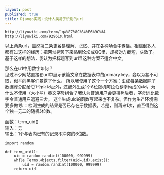 ```yaml
---
layout: post
published: true
title: Django实践：设计人类易于识别的url
---
```


`http://liyuwiki.com/term/?q=%E7%8C%B4%E6%9C%BA`  
`http://liyuwiki.com/929619.html`  

以上两条url，显然第二条更容易理解、记忆、并在各种场合中传播。相信很多人都有过这样的经历：把网址拷贝下来贴到论坛或QQ里，却被对方截短，失效了。  
基于这样的想法，我认为把标题写到url里这种方案不适合中文。
 
那么在url中用数字如何？  
见过不少网站直接在url中展示该篇文章在数据表中的primary key，妾以为甚不可取，似乎向黑客们暴露了什么。
所以我使用了这个一个方案：生成每条数据除了数据库分配给它1个pk id之外，还额外生成1个6位随机阿拉伯数字构成的uid。为什么不使用（大小写）英文字母组合？我认为普通用户会更排斥后者，字母远比数字令普通用户退避三舍。
这个生成uid的函数写起来也不复杂。但作为生产环境需要多做1步：检测生成的结果是否已存在于数据表，若是，则再来1次，直至得到这个独一无二的随机6位数。

函数：term_uid()  
输入：无  
输出：1个与表内已有的记录不冲突的6位数。  
```
import random

def term_uid():
    uid = random.randint(100000, 999999)
    while Terms.objects.filter(uid=uid).exist():
        uid = random.randint(100000, 999999)
    return uid
```
